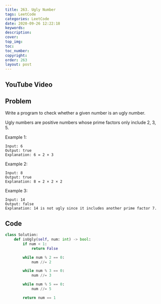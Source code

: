 ```yaml
---
title: 263. Ugly Number
tags: LeetCode
categories: LeetCode
date: 2020-09-26 12:22:18
keywords:
description:
cover:
top_img:
toc:
toc_number:
copyright:
order: 263
layout: post
---
```


## YouTube Video

## Problem

Write a program to check whether a given number is an ugly number.

Ugly numbers are positive numbers whose prime factors only include 2, 3, 5.

Example 1:

```
Input: 6
Output: true
Explanation: 6 = 2 × 3
```

Example 2:

```
Input: 8
Output: true
Explanation: 8 = 2 × 2 × 2
```

Example 3:

```
Input: 14
Output: false
Explanation: 14 is not ugly since it includes another prime factor 7.
```

## Code

```python
class Solution:
    def isUgly(self, num: int) -> bool:
        if num < 1:
            return False

        while num % 2 == 0:
            num //= 2

        while num % 3 == 0:
            num //= 3

        while num % 5 == 0:
            num //= 5

        return num == 1
```
